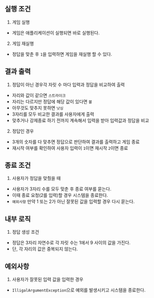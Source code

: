 ## 실행 조건
1. 게임 실행
  - 게임은 애플리케이션이 실행되면 바로 실행된다.
2. 게임 재실행
  - 정답을 맞춘 후 `1`을 입력하면 게임을 재실행 할 수 있다.
## 결과 출력
1. 정답이 아닌 경우각 자릿 수 마다 입력과 정답을 비교하여 출력
  - 자리와 값이 같으면 `스트라이크`
  - 자리는 다르지만 정답에 해당 값이 있다면 `볼`
  - 아무것도 맞추지 못하면 `낫싱`
  - 3자리를 모두 비교한 결과를 사용자에게 출력
  - 맞추거나 강제종료 하기 전까지 계속해서 입력을 받아 입력값과 정답을 비교
2. 정답인 경우
  - 3개의 숫자를 다 맞추면 정답으로 판단하여 결과를 출력하고 게임 종료
  - 재시작 여부를 확인하여 사용자 입력이 `1`이면 재시작 `2`이면 종료
## 종료 조건
1. 사용자가 정답을 맞췄을 때
  - 사용자가 3자리 수를 모두 맞춘 후 종료 여부를 묻는다.
  - 이때 종료 요청(2를 입력)할 경우 시스템을 종료한다.
  - `예외사항` 만약 1 또는 2가 아닌 잘못된 값을 입력할 경우 다시 묻는다.
## 내부 로직
1. 정답 생성 조건
  - 정답은 3자리 자연수로 각 자릿 수는 1에서 9 사이의 값을 가진다.
  - 단, 각 자리의 값은 중복되지 않는다.
## 예외사항
1. 사용자가 잘못된 입력 값을 입력한 경우
- `IlligalArgumentException`으로 예외를 발생시키고 시스템을 종료한다.
